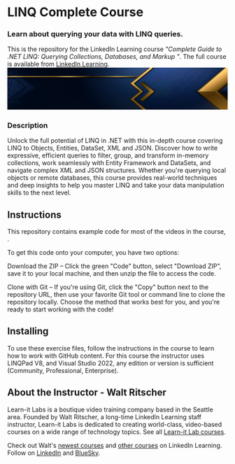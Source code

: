 # LINQ Complete Course
### Learn about querying your data with LINQ queries.
This is the repository for the LinkedIn Learning course *"Complete Guide to .NET LINQ: Querying Collections, Databases, and Markup
"*. The full course is available from [LinkedIn Learning][lil-course-url].
![banner](https://github.com/LearnItLabs/SiteAssets/blob/78fc8d3e6156de51b8c8cbff35e1e60e7b53b7b9/GitHubBanner.png)

### Description
Unlock the full potential of LINQ in .NET with this in-depth course covering LINQ to Objects,  Entities,  DataSet,  XML and JSON. Discover how to write expressive, efficient queries to filter, group, and transform in-memory collections, work seamlessly with Entity Framework and DataSets, and navigate complex XML and JSON structures. Whether you're querying local objects or remote databases, this course provides real-world techniques and deep insights to help you master LINQ and take your data manipulation skills to the next level.

## Instructions
This repository contains example code for most of the videos in the course, .

To get this code onto your computer, you have two options:

Download the ZIP – Click the green "Code" button, select "Download ZIP", save it to your local machine, and then unzip the file to access the code.

Clone with Git – If you're using Git, click the "Copy" button next to the repository URL, then use your favorite Git tool or command line to clone the repository locally.
Choose the method that works best for you, and you're ready to start working with the code! 


## Installing  
To use these exercise files, follow the instructions in the course to learn how to work with GitHub content.
For this course the instructor uses LINQPad V8, and Visual Studio 2022, any edition or version is sufficient (Community, Professional, Enterprise). 


## About the Instructor - Walt Ritscher
Learn-it Labs is a boutique video training company based in the Seattle area. Founded by Walt Ritscher, a long-time LinkedIn Learning staff instructor, Learn-it Labs is dedicated to creating world-class, video-based courses on a wide range of technology topics.
See all [Learn-it Lab courses](https://www.linkedin.com/learning/instructors/learn-it-labs).

Check out Walt's [newest courses](https://www.linkedin.com/learning/instructors/learn-it-labs) 
and  [other courses](https://www.linkedin.com/learning/instructors/walt-ritscher) on LinkedIn Learning.  Follow on [LinkedIn](https://www.linkedin.com/in/waltritscher/?trk=lil_course) and [BlueSky](https://bsky.app/profile/waltritscher.bsky.social). 



[lil-course-url]: https://www.linkedin.com/learning/complete-guide-to-dot-net-linq-querying-collections-databases-and-markup

